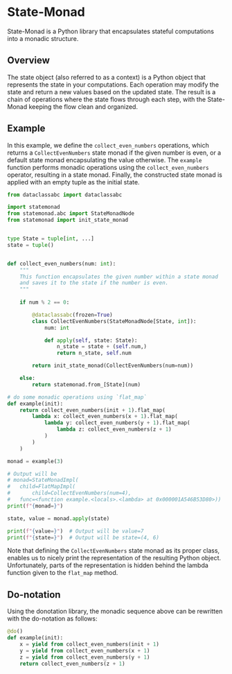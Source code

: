 
# State-Monad

State-Monad is a Python library that encapsulates stateful computations into a monadic structure.

## Overview

The state object (also referred to as a context) is a Python object that represents the state in your computations.
Each operation may modify the state and return a new values based on the updated state.
The result is a chain of operations where the state flows through each step, with the State-Monad keeping the flow clean and organized.

## Example

<!-- The following example illustrates the use of the State-Monad library. -->
In this example, we define the `collect_even_numbers` operations, which returns a `CollectEvenNumbers` state monad if the given number is even, or a default state monad encapsulating the value otherwise.
The `example` function performs monadic operations using the `collect_even_numbers` operator, resulting in a state monad.
Finally, the constructed state monad is applied with an empty tuple as the initial state.


``` python
from dataclassabc import dataclassabc

import statemonad
from statemonad.abc import StateMonadNode
from statemonad import init_state_monad


type State = tuple[int, ...]
state = tuple()


def collect_even_numbers(num: int):
    """
    This function encapsulates the given number within a state monad 
    and saves it to the state if the number is even.
    """
    
    if num % 2 == 0:

        @dataclassabc(frozen=True)
        class CollectEvenNumbers(StateMonadNode[State, int]):
            num: int

            def apply(self, state: State):
                n_state = state + (self.num,)
                return n_state, self.num

        return init_state_monad(CollectEvenNumbers(num=num))

    else:
        return statemonad.from_[State](num)

# do some monadic operations using `flat_map`
def example(init):
    return collect_even_numbers(init + 1).flat_map(
        lambda x: collect_even_numbers(x + 1).flat_map(
            lambda y: collect_even_numbers(y + 1).flat_map(
                lambda z: collect_even_numbers(z + 1)
            )
        )
    )

monad = example(3)

# Output will be
# monad=StateMonadImpl(
#   child=FlatMapImpl(
#       child=CollectEvenNumbers(num=4),
#   func=<function example.<locals>.<lambda> at 0x000001A546B53D80>))
print(f"{monad=}")

state, value = monad.apply(state)

print(f"{value=}")  # Output will be value=7
print(f"{state=}")  # Output will be state=(4, 6)
```

Note that defining the `CollectEvenNumbers` state monad as its proper class, enables us to nicely print the representation of the resulting Python object.
Unfortunately, parts of the representation is hidden behind the lambda function given to the `flat_map` method.


## Do-notation

Using the donotation library, the monadic sequence above can be rewritten with the do-notation as follows:

``` python
@do()
def example(init):
    x = yield from collect_even_numbers(init + 1)
    y = yield from collect_even_numbers(x + 1)
    z = yield from collect_even_numbers(y + 1)
    return collect_even_numbers(z + 1)
```



<!-- The following example illustrates how a state object `state` is created and used to compute an object `result`:


``` python
def compute_something(state):
    state, val1 = operation1(state)
    state, val2 = operation2(val1, state)
    state, result = operation2(val1, val2, state)
    return state, result

# Create state object used in the preceding computations.
state = init_state()

state, result1 = compute_something(state)
```

If we recompute the object, we can either use the same state object `state`,

``` python
# result2 might be different from result1, that is result1 != result3
state, result2 = compute_something(state)
```

or, we can create a new state object `state` resulting in the same object `result` as before:

``` python
# Create the same state object as before
state = init_state()

# result 1 == result 3
state, result3 = compute_something(state)
```
 -->
